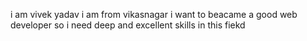 i am vivek yadav i am from vikasnagar i want to beacame a good web  developer so i need deep and  excellent skills in this fiekd
